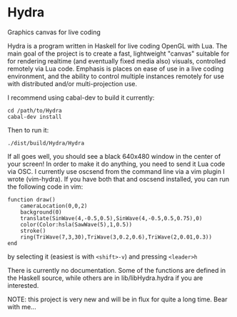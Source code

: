 # Hydra
Graphics canvas for live coding

Hydra is a program written in Haskell for live coding OpenGL with Lua. The main goal of the project is to create a fast, lightweight "canvas" suitable for for rendering realtime (and eventually fixed media also) visuals, controlled remotely via Lua code. Emphasis is places on ease of use in a live coding environment, and the ability to control multiple instances remotely for use with distributed and/or multi-projection use.

I recommend using cabal-dev to build it currently:

```
cd /path/to/Hydra
cabal-dev install
```

Then to run it:

`./dist/build/Hydra/Hydra`

If all goes well, you should see a black 640x480 window in the center of your screen! In order to make it do anything, you need to send it Lua code via OSC. I currently use oscsend from the command line via a vim plugin I wrote (vim-hydra). If you have both that and oscsend installed, you can run the following code in vim:

```
function draw()
    cameraLocation(0,0,2)
    background(0)
    translate(SinWave(4,-0.5,0.5),SinWave(4,-0.5,0.5,0.75),0)
    color(Color:hsla(SawWave(5),1,0.5))
    stroke()
    ring(TriWave(7,3,30),TriWave(3,0.2,0.6),TriWave(2,0.01,0.3))
end
```

by selecting it (easiest is with `<shift>-v`) and pressing `<leader>h`

There is currently no documentation. Some of the functions are defined in the Haskell source, while others are in lib/libHydra.hydra if you are interested.

NOTE: this project is very new and will be in flux for quite a long time. Bear with me...
